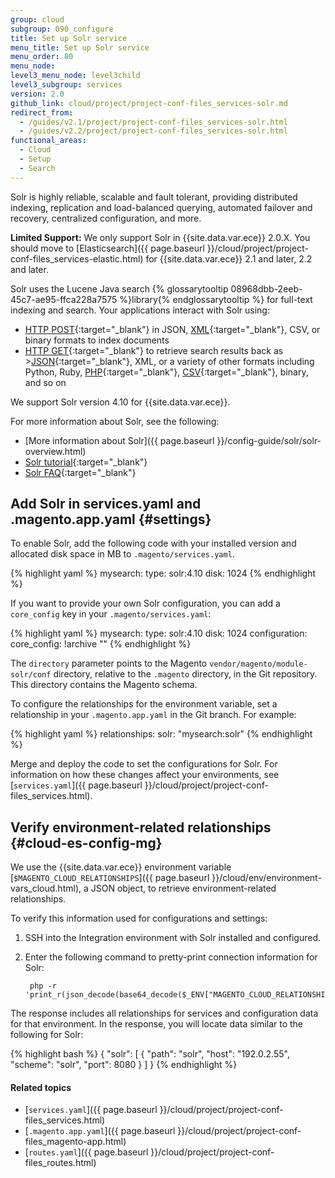 ```yaml
---
group: cloud
subgroup: 090_configure
title: Set up Solr service
menu_title: Set up Solr service
menu_order: 80
menu_node:
level3_menu_node: level3child
level3_subgroup: services
version: 2.0
github_link: cloud/project/project-conf-files_services-solr.md
redirect_from:
  - /guides/v2.1/project/project-conf-files_services-solr.html
  - /guides/v2.2/project/project-conf-files_services-solr.html
functional_areas:
  - Cloud
  - Setup
  - Search
---
```


Solr is highly reliable, scalable and fault tolerant, providing distributed
indexing, replication and load-balanced querying, automated failover and
recovery, centralized configuration, and more.

**Limited Support:** We only support Solr in {{site.data.var.ece}} 2.0.X. You should move to [Elasticsearch]({{ page.baseurl }}/cloud/project/project-conf-files_services-elastic.html) for {{site.data.var.ece}} 2.1 and later, 2.2 and later.

Solr uses the Lucene Java search {% glossarytooltip 08968dbb-2eeb-45c7-ae95-ffca228a7575 %}library{% endglossarytooltip %} for full-text indexing and search. Your applications interact with Solr using:

* [HTTP POST](http://www.w3.org/Protocols/rfc2616/rfc2616-sec9.html#sec9.5){:target="_blank"} in JSON, [XML](http://wiki.apache.org/solr/UpdateXmlMessages){:target="_blank"}, CSV, or binary formats to index documents
* [HTTP GET](http://www.w3.org/Protocols/rfc2616/rfc2616-sec9.html#sec9.3){:target="_blank"} to retrieve search results back as >[JSON](http://wiki.apache.org/solr/SolJSON?highlight=%28json%29%7C%28solr%29){:target="_blank"}, XML, or a variety of other formats including Python, Ruby, [PHP](http://wiki.apache.org/solr/SolPHP?highlight=%28php%29%7C%28solr%29){:target="_blank"}, [CSV](http://wiki.apache.org/solr/CSVResponseWriter?highlight=%28solr%29%7C%28csv%29){:target="_blank"}, binary, and so on

We support Solr version 4.10 for {{site.data.var.ece}}.

For more information about Solr, see the following:

* [More information about Solr]({{ page.baseurl }}/config-guide/solr/solr-overview.html)
* [Solr tutorial](https://lucene.apache.org/solr/4_10_0/tutorial.html){:target="_blank"}
* [Solr FAQ](http://wiki.apache.org/solr/FAQ){:target="_blank"}

## Add Solr in services.yaml and .magento.app.yaml {#settings}
To enable Solr, add the following code with your installed version and allocated disk space in MB to `.magento/services.yaml`.

{% highlight yaml %}
mysearch:
    type: solr:4.10
    disk: 1024
{% endhighlight %}

If you want to provide your own Solr configuration, you can add a `core_config` key in your `.magento/services.yaml`:

{% highlight yaml %}
mysearch:
    type: solr:4.10
    disk: 1024
    configuration:
        core_config: !archive "<directory>"
{% endhighlight %}

The `directory` parameter points to the Magento `vendor/magento/module-solr/conf` directory, relative to the `.magento` directory, in the Git repository. This directory contains the Magento schema.

To configure the relationships for the environment variable, set a relationship in your `.magento.app.yaml` in the Git branch. For example:

{% highlight yaml %}
relationships:
    solr: "mysearch:solr"
{% endhighlight %}

Merge and deploy the code to set the configurations for Solr. For information on how these changes affect your environments, see [`services.yaml`]({{ page.baseurl }}/cloud/project/project-conf-files_services.html).

## Verify environment-related relationships {#cloud-es-config-mg}
We use the {{site.data.var.ece}} environment variable [`$MAGENTO_CLOUD_RELATIONSHIPS`]({{ page.baseurl }}/cloud/env/environment-vars_cloud.html), a JSON object, to retrieve environment-related relationships.

To verify this information used for configurations and settings:

1. SSH into the Integration environment with Solr installed and configured.
2. Enter the following command to pretty-print connection information for Solr:

        php -r 'print_r(json_decode(base64_decode($_ENV["MAGENTO_CLOUD_RELATIONSHIPS"])));'

The response includes all relationships for services and configuration data for that environment. In the response, you will locate data similar to the following for Solr:

{% highlight bash %}
{
    "solr": [
        {
            "path": "solr",
            "host": "192.0.2.55",
            "scheme": "solr",
            "port": 8080
        }
    ]
}
{% endhighlight %}

<!-- The following info is from Platform.sh and may not be required for Magento Cloud:
You can then use the service in a configuration file similar to the following:

{% highlight php startinline=true %}
$relationships = getenv("MAGENTO_CLOUD_RELATIONSHIPS");
if (!$relationships) {
  return;
}

$relationships = json_decode(base64_decode($relationships), TRUE);

foreach ($relationships['solr'] as $endpoint) {
  $container->setParameter('solr_host', $endpoint['host']);
  $container->setParameter('solr_port', $endpoint['port']);
}
{% endhighlight %} -->

#### Related topics
*	[`services.yaml`]({{ page.baseurl }}/cloud/project/project-conf-files_services.html)
* [`.magento.app.yaml`]({{ page.baseurl }}/cloud/project/project-conf-files_magento-app.html)
* [`routes.yaml`]({{ page.baseurl }}/cloud/project/project-conf-files_routes.html)
